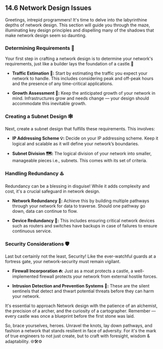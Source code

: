 ## 14.6 Network Design Issues

Greetings, intrepid programmers! It's time to delve into the labyrinthine depths  of network design. This section will guide you through the maze, illuminating key design principles and dispelling many of the shadows that make network design seem so daunting.

### Determining Requirements 📝

Your first step in crafting a network design is to determine your network's requirements, just like a builder lays the foundation of a castle.🏰

- **Traffic Estimation 🚦:** Start by estimating the traffic you expect your network to handle. This includes considering peak and off-peak hours and the presence of any time-critical applications.

- **Growth Assessment 🌱:** Keep the anticipated growth of your network in mind. Infrastructures grow and needs change — your design should accommodate this inevitable growth.

### Creating a Subnet Design 🕸️

Next, create a subnet design that fulfills these requirements. This involves:

- **IP Addressing Scheme 💡:** Decide on your IP addressing scheme. Keep it logical and scalable as it will define your network’s boundaries.

- **Subnet Division 🗺️:** The logical division of your network into smaller, manageable pieces i.e., subnets. This comes with its set of criteria.

### Handling Redundancy ♨️

Redundancy can be a blessing in disguise! While it adds complexity and cost, it's a crucial safeguard in network design.

- **Network Redundancy 🎯:** Achieve this by building multiple pathways through your network for data to traverse. Should one pathway go down, data can continue to flow.

- **Device Redundancy 📲:** This includes ensuring critical network devices such as routers and switches have backups in case of failures to ensure continuous service.

### Security Considerations 🛡️

Last but certainly not the least, Security! Like the  ever-watchful guards at a fortress gate, your network-security must remain vigilant.

- **Firewall Incorporation 🔥:** Just as a moat protects a castle, a well-implemented firewall protects your network from external hostile forces.

- **Intrusion Detection and Prevention Systems 🚨:** These are the silent sentinels that detect and thwart potential threats before they can harm your network.

It's essential to approach Network design with the patience of an alchemist, the precision of a archer, and the curiosity of a cartographer. Remember — every castle was once a blueprint before the first stone was laid.

So, brace yourselves, heroes. Unravel the knots, lay down pathways, and fashion a network that stands resilient in face of adversity. For it's the mark of true engineers to not just create, but to craft with foresight, wisdom & adaptability. 🌐🛠️⚙️
